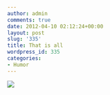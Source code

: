 ```yaml
---
author: admin
comments: true
date: 2012-04-10 02:12:24+00:00
layout: post
slug: '335'
title: That is all
wordpress_id: 335
categories:
- Humor
---
```


[![](http://davidsouther.com/wp-content/uploads/2012/04/1241100353_anchorman-kicking-the-dog.gif)](http://davidsouther.com/wp-content/uploads/2012/04/1241100353_anchorman-kicking-the-dog.gif)
